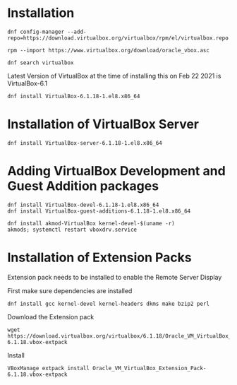 Installation
====

```
dnf config-manager --add-repo=https://download.virtualbox.org/virtualbox/rpm/el/virtualbox.repo

rpm --import https://www.virtualbox.org/download/oracle_vbox.asc

dnf search virtualbox
```
Latest Version of VirtualBox at the time of installing this on Feb 22 2021 is VirtualBox-6.1

```
dnf install VirtualBox-6.1.18-1.el8.x86_64

```
Installation of VirtualBox Server 
=====
```
dnf install VirtualBox-server-6.1.18-1.el8.x86_64
```
Adding VirtualBox Development and Guest Addition packages 
=====
```
dnf install VirtualBox-devel-6.1.18-1.el8.x86_64
dnf install VirtualBox-guest-additions-6.1.18-1.el8.x86_64

dnf install akmod-VirtualBox kernel-devel-$(uname -r)
akmods; systemctl restart vboxdrv.service

```
Installation of Extension Packs
=====
Extension pack needs to be installed to enable the Remote Server Display

First make sure dependencies are installed
```
dnf install gcc kernel-devel kernel-headers dkms make bzip2 perl
```
Download the Extension pack 
```
wget https://download.virtualbox.org/virtualbox/6.1.18/Oracle_VM_VirtualBox_Extension_Pack-6.1.18.vbox-extpack
```
Install
```
VBoxManage extpack install Oracle_VM_VirtualBox_Extension_Pack-6.1.18.vbox-extpack 
```


